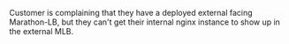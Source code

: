 Customer is complaining that they have a deployed external facing Marathon-LB, but they can't get their internal nginx instance to show up in the external MLB. 
